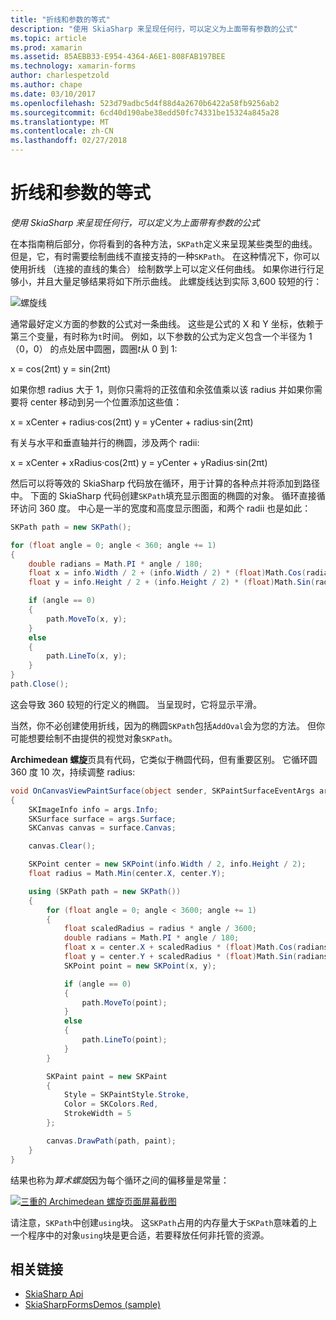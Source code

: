 ```yaml
---
title: "折线和参数的等式"
description: "使用 SkiaSharp 来呈现任何行，可以定义为上面带有参数的公式"
ms.topic: article
ms.prod: xamarin
ms.assetid: 85AEBB33-E954-4364-A6E1-808FAB197BEE
ms.technology: xamarin-forms
author: charlespetzold
ms.author: chape
ms.date: 03/10/2017
ms.openlocfilehash: 523d79adbc5d4f88d4a2670b6422a58fb9256ab2
ms.sourcegitcommit: 6cd40d190abe38edd50fc74331be15324a845a28
ms.translationtype: MT
ms.contentlocale: zh-CN
ms.lasthandoff: 02/27/2018
---
```

# <a name="polylines-and-parametric-equations"></a>折线和参数的等式

_使用 SkiaSharp 来呈现任何行，可以定义为上面带有参数的公式_

在本指南稍后部分，你将看到的各种方法，`SKPath`定义来呈现某些类型的曲线。 但是，它，有时需要绘制曲线不直接支持的一种`SKPath`。 在这种情况下，你可以使用折线 （连接的直线的集合） 绘制数学上可以定义任何曲线。 如果你进行行足够小，并且大量足够结果将如下所示曲线。 此螺旋线达到实际 3,600 较短的行：

![](polylines-images/spiralexample.png "螺旋线")

通常最好定义方面的参数的公式对一条曲线。 这些是公式的 X 和 Y 坐标，依赖于第三个变量，有时称为`t`时间。 例如，以下参数的公式为定义包含一个半径为 1 （0，0） 的点处居中圆圈，圆圈*t*从 0 到 1:

 x = cos(2πt) y = sin(2πt)

 如果你想 radius 大于 1，则你只需将的正弦值和余弦值乘以该 radius 并如果你需要将 center 移动到另一个位置添加这些值：

 x = xCenter + radius·cos(2πt) y = yCenter + radius·sin(2πt)

有关与水平和垂直轴并行的椭圆，涉及两个 radii:

x = xCenter + xRadius·cos(2πt) y = yCenter + yRadius·sin(2πt)

然后可以将等效的 SkiaSharp 代码放在循环，用于计算的各种点并将添加到路径中。 下面的 SkiaSharp 代码创建`SKPath`填充显示图面的椭圆的对象。 循环直接循环访问 360 度。 中心是一半的宽度和高度显示图面，和两个 radii 也是如此：

```csharp
SKPath path = new SKPath();

for (float angle = 0; angle < 360; angle += 1)
{
    double radians = Math.PI * angle / 180;
    float x = info.Width / 2 + (info.Width / 2) * (float)Math.Cos(radians);
    float y = info.Height / 2 + (info.Height / 2) * (float)Math.Sin(radians);

    if (angle == 0)
    {
        path.MoveTo(x, y);
    }
    else
    {
        path.LineTo(x, y);
    }
}
path.Close();
```

这会导致 360 较短的行定义的椭圆。 当呈现时，它将显示平滑。

当然，你不必创建使用折线，因为的椭圆`SKPath`包括`AddOval`会为您的方法。 但你可能想要绘制不由提供的视觉对象`SKPath`。

**Archimedean 螺旋**页具有代码，它类似于椭圆代码，但有重要区别。 它循环圆 360 度 10 次，持续调整 radius:

```csharp
void OnCanvasViewPaintSurface(object sender, SKPaintSurfaceEventArgs args)
{
    SKImageInfo info = args.Info;
    SKSurface surface = args.Surface;
    SKCanvas canvas = surface.Canvas;

    canvas.Clear();

    SKPoint center = new SKPoint(info.Width / 2, info.Height / 2);
    float radius = Math.Min(center.X, center.Y);

    using (SKPath path = new SKPath())
    {
        for (float angle = 0; angle < 3600; angle += 1)
        {
            float scaledRadius = radius * angle / 3600;
            double radians = Math.PI * angle / 180;
            float x = center.X + scaledRadius * (float)Math.Cos(radians);
            float y = center.Y + scaledRadius * (float)Math.Sin(radians);
            SKPoint point = new SKPoint(x, y);

            if (angle == 0)
            {
                path.MoveTo(point);
            }
            else
            {
                path.LineTo(point);
            }
        }

        SKPaint paint = new SKPaint
        {
            Style = SKPaintStyle.Stroke,
            Color = SKColors.Red,
            StrokeWidth = 5
        };

        canvas.DrawPath(path, paint);
    }
}
```

结果也称为*算术螺旋*因为每个循环之间的偏移量是常量：

[![](polylines-images/archimedeanspiral-small.png "三重的 Archimedean 螺旋页面屏幕截图")](polylines-images/archimedeanspiral-large.png "Archimedean 螺旋页面的三个屏幕截图")

请注意，`SKPath`中创建`using`块。 这`SKPath`占用的内存量大于`SKPath`意味着的上一个程序中的对象`using`块是更合适，若要释放任何非托管的资源。


## <a name="related-links"></a>相关链接

- [SkiaSharp Api](https://developer.xamarin.com/api/root/SkiaSharp/)
- [SkiaSharpFormsDemos (sample)](https://developer.xamarin.com/samples/xamarin-forms/SkiaSharpForms/SkiaSharpFormsDemos/)
